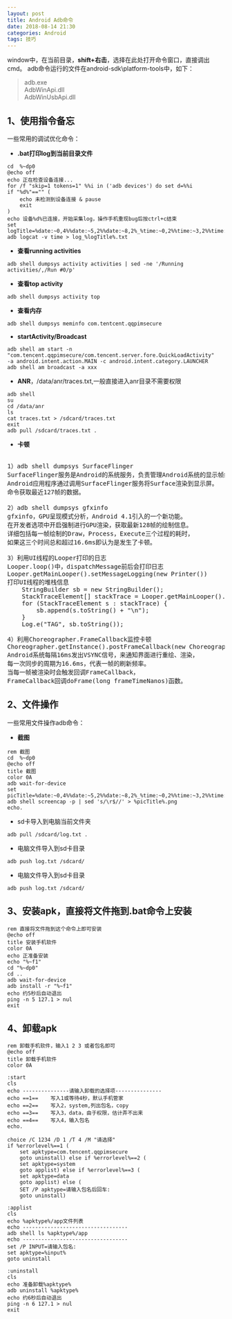 ```yaml
---
layout: post
title: Android Adb命令
date: 2018-08-14 21:30
categories: Android
tags: 技巧
---
```


window中，在当前目录，**shift+右击**，选择在此处打开命令窗口，直接调出cmd。
adb命令运行的文件在android-sdk\platform-tools中，如下：
> adb.exe   
> AdbWinApi.dll  
> AdbWinUsbApi.dll


## 1、使用指令备忘   
一些常用的调试优化命令：

* **.bat打印log到当前目录文件**
```
cd  %~dp0
@echo off
echo 正在检查设备连接...
for /f "skip=1 tokens=1" %%i in ('adb devices') do set d=%%i
if "%d%"=="" (
    echo 未检测到设备连接 & pause
    exit
)
echo 设备%d%已连接，开始采集log，操作手机重现bug后按ctrl+c结束
set logTitle=%date:~0,4%%date:~5,2%%date:~8,2%_%time:~0,2%%time:~3,2%%time:~6,2%_%time:~9,2%
adb logcat -v time > log_%logTitle%.txt  
``` 
* **查看running activities**
```  
adb shell dumpsys activity activities | sed -ne '/Running activities/,/Run #0/p'
```  
* **查看top activity**
```  
adb shell dumpsys activity top
``` 
* **查看内存**
```  
adb shell dumpsys meminfo com.tentcent.qqpimsecure
``` 
* **startActivity/Broadcast**  
```  
adb shell am start -n "com.tencent.qqpimsecure/com.tencent.server.fore.QuickLoadActivity" 
-a android.intent.action.MAIN -c android.intent.category.LAUNCHER  
adb shell am broadcast -a xxx
```  
* **ANR**，/data/anr/traces.txt,一般直接进入anr目录不需要权限
```  
adb shell
su
cd /data/anr
ls
cat traces.txt > /sdcard/traces.txt
exit
adb pull /sdcard/traces.txt .
```  
* **卡顿**
<pre> 
1）adb shell dumpsys SurfaceFlinger 
SurfaceFlinger服务是Android的系统服务，负责管理Android系统的显示帧缓冲信息。
Android应用程序通过调用SurfaceFlinger服务将Surface渲染到显示屏。 
命令获取最近127帧的数据。  

2）adb shell dumpsys gfxinfo  
gfxinfo，GPU呈现模式分析，Android 4.1引入的一个新功能。
在开发者选项中开启强制进行GPU渲染，获取最新128帧的绘制信息。
详细包括每一帧绘制的Draw，Process，Execute三个过程的耗时，
如果这三个时间总和超过16.6ms即认为是发生了卡顿。  

3）利用UI线程的Looper打印的日志  
Looper.loop()中，dispatchMessage前后会打印日志
Looper.getMainLooper().setMessageLogging(new Printer())
打印UI线程的堆栈信息
	StringBuilder sb = new StringBuilder();
	StackTraceElement[] stackTrace = Looper.getMainLooper().getThread().getStackTrace();
	for (StackTraceElement s : stackTrace) {
	    sb.append(s.toString() + "\n");
	}
	Log.e("TAG", sb.toString());

4）利用Choreographer.FrameCallback监控卡顿
Choreographer.getInstance().postFrameCallback(new Choreographer.FrameCallback())
Android系统每隔16ms发出VSYNC信号，来通知界面进行重绘、渲染，
每一次同步的周期为16.6ms，代表一帧的刷新频率。
当每一帧被渲染时会触发回调FrameCallback，
FrameCallback回调doFrame(long frameTimeNanos)函数。
</pre> 

## 2、文件操作    
一些常用文件操作adb命令：

* **截图**
```  
rem 截图
cd  %~dp0
@echo off
title 截图
color 0A
adb wait-for-device
set picTitle=%date:~0,4%%date:~5,2%%date:~8,2%_%time:~0,2%%time:~3,2%%time:~6,2%_%time:~9,2%
adb shell screencap -p | sed 's/\r$//' > %picTitle%.png
echo.
```  
* sd卡导入到电脑当前文件夹
``` 
adb pull /sdcard/log.txt .
``` 
* 电脑文件导入到sd卡目录
``` 
adb push log.txt /sdcard/
``` 
* 电脑文件导入到sd卡目录
``` 
adb push log.txt /sdcard/
```    

##  3、安装apk，直接将文件拖到.bat命令上安装
```  
rem 直接将文件拖到这个命令上即可安装
@echo off
title 安装手机软件
color 0A
echo 正准备安装
echo "%~f1"
cd "%~dp0"
cd ..
adb wait-for-device
adb install -r "%~f1"
echo 约5秒后自动退出
ping -n 5 127.1 > nul
exit
```   

## 4、卸载apk  
```   
rem 卸载手机软件，输入1 2 3 或者包名即可
@echo off
title 卸载手机软件
color 0A

:start
cls
echo ---------------请输入卸载的选择项---------------
echo ==1==    写入1或等待4秒，默认手机管家
echo ==2==    写入2，system,列出包名，copy
echo ==3==    写入3，data，由于权限，估计弄不出来
echo ==4==    写入4，输入包名
echo.

choice /C 1234 /D 1 /T 4 /M "请选择"
if %errorlevel%==1 (
    set apktype=com.tencent.qqpimsecure 
    goto uninstall) else if %errorlevel%==2 (
    set apktype=system
    goto applist) else if %errorlevel%==3 (
    set apktype=data
    goto applist) else (
    SET /P apktype=请输入包名后回车:
    goto uninstall)

:applist
cls
echo %apktype%/app文件列表
echo ----------------------------------
adb shell ls %apktype%/app
echo ----------------------------------
set /P INPUT=请输入包名:
set apktype=%input%
goto uninstall

:uninstall
cls
echo 准备卸载%apktype%
adb uninstall %apktype%
echo 约6秒后自动退出
ping -n 6 127.1 > nul
exit  
```   
